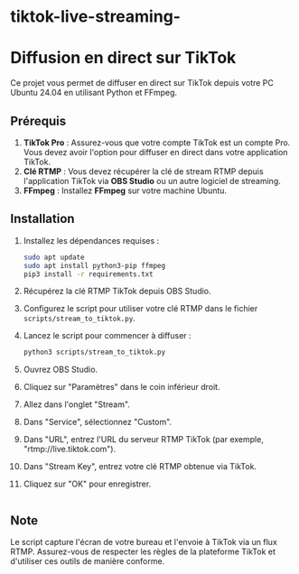 # tiktok-live-streaming-




# Diffusion en direct sur TikTok

Ce projet vous permet de diffuser en direct sur TikTok depuis votre PC Ubuntu 24.04 en utilisant Python et FFmpeg. 

## Prérequis

1. **TikTok Pro** : Assurez-vous que votre compte TikTok est un compte Pro. Vous devez avoir l'option pour diffuser en direct dans votre application TikTok.
2. **Clé RTMP** : Vous devez récupérer la clé de stream RTMP depuis l'application TikTok via **OBS Studio** ou un autre logiciel de streaming. 
3. **FFmpeg** : Installez **FFmpeg** sur votre machine Ubuntu.

## Installation

1. Installez les dépendances requises :
    ```bash
    sudo apt update
    sudo apt install python3-pip ffmpeg
    pip3 install -r requirements.txt
    ```

2. Récupérez la clé RTMP TikTok depuis OBS Studio.

3. Configurez le script pour utiliser votre clé RTMP dans le fichier `scripts/stream_to_tiktok.py`.

4. Lancez le script pour commencer à diffuser :
    ```bash
    python3 scripts/stream_to_tiktok.py

1. Ouvrez OBS Studio.
2. Cliquez sur "Paramètres" dans le coin inférieur droit.
3. Allez dans l'onglet "Stream".
4. Dans "Service", sélectionnez "Custom".
5. Dans "URL", entrez l'URL du serveur RTMP TikTok (par exemple, "rtmp://live.tiktok.com").
6. Dans "Stream Key", entrez votre clé RTMP obtenue via TikTok.
7. Cliquez sur "OK" pour enregistrer.

    
    ```

## Note

Le script capture l'écran de votre bureau et l'envoie à TikTok via un flux RTMP. Assurez-vous de respecter les règles de la plateforme TikTok et d'utiliser ces outils de manière conforme.

